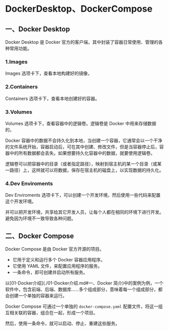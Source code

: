 # DockerDesktop、DockerCompose

## 一、Docker Desktop

Docker Desktop 是 Docker 官方的客户端，其中封装了容器日常使用、管理的各种常用功能。

### 1.Images

Images 选项卡下，查看本地构建好的镜像，

### 2.Containers

Containers 选项卡下，查看本地创建好的容器。

### 3.Volumes

Volumes 选项卡下，查看容器中的逻辑卷。逻辑卷是 Docker 中用来存储数据的，

Docker 容器中的数据不会持久化到本地，当创建一个容器，它通常会以一个干净的文件系统开始，容器启动后，可在其中创建、修改文件，但是当容器停止后，容器中的所有数据都会丢失。如果想要持久化容器中的数据，就要使用逻辑卷。

逻辑卷可以把容器中的目录（或者指定路径），映射到宿主机的某一个目录（或某一路径）上，这样就可以将数据，保存在宿主机的磁盘上，以实现数据的持久化。

### 4.Dev Enviroments

Dev Enviroments 选项卡下，可以创建一个开发环境，然后使用一些代码来配置这个开发环境。

并可以把开发环境，共享给其它开发人员，让每个人都在相同的环境下进行开发。避免因为环境不一致导致各种问题。

## 二、Docker Compose

Docker Compose 是由 Docker 官方开源的项目。

- 它用于定义和运行多个 Docker 容器应用程序。
- 它使用 YAML 文件，来配置应用程序的服务。
- 一条命令，即可创建并启动所有服务。

以[01-Docker介绍](./01-Docker介绍.md#一、Docker 简介)中的案例为例，一个软件中，包含前端、后端、数据库......多个组成部分，意味着每一个组成部分，都会创建一个单独的容器来运行。

Docker Compose 可通过一个单独的 `docker-compose.yaml` 配置文件，将这一组互相关联的容器，组合在一起，形成一个项目。

然后，使用一条命令，就可以启动、停止、重建这些服务。